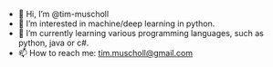- 👋 Hi, I’m @tim-muscholl
- 👀 I’m interested in machine/deep learning in python. 
- 🌱 I’m currently learning various programming languages, such as python, java or c#.
- 📫 How to reach me: tim.muscholl@gmail.com

<!---
tim-muscholl/tim-muscholl is a ✨ special ✨ repository because its `README.md` (this file) appears on your GitHub profile.
You can click the Preview link to take a look at your changes.
--->
